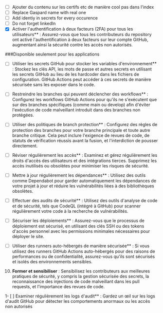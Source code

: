 - [ ] Ajouter du contenu sur les certifs etc de manière cool pas dans l'index
- [ ] Replace Gaspard name with real one
- [ ] Add identiy in secrets for every occurence 
- [ ] Do not forget linkedIn
- [x] Activer l'authentification à deux facteurs (2FA) pour tous les utilisateurs** : Assurez-vous que tous les contributeurs du repository ont activé l'authentification à deux facteurs sur leur compte GitHub, augmentant ainsi la sécurité contre les accès non autorisés.

###Disponible seulement pour les applications

- [ ] Utiliser les secrets GitHub pour stocker les variables d'environnement** : Stockez les clés API, les mots de passe et autres secrets en utilisant les secrets GitHub au lieu de les hardcoder dans les fichiers de configuration. GitHub Actions peut accéder à ces secrets de manière sécurisée sans les exposer dans le code.

- [ ] Restreindre les branches qui peuvent déclencher des workflows** : Configurez les workflows GitHub Actions pour qu'ils ne s'exécutent que sur des branches spécifiques (comme main ou develop) afin d'éviter l'exécution de code malveillant introduit dans des branches non protégées.

- [ ] Utiliser des politiques de branch protection** : Configurez des règles de protection des branches pour votre branche principale et toute autre branche critique. Cela peut inclure l'exigence de revues de code, de statuts de vérification réussis avant la fusion, et l'interdiction de pousser directement.

- [ ] Réviser régulièrement les accès** : Examinez et gérez régulièrement les droits d'accès des utilisateurs et des intégrations tierces. Supprimez les accès inutilisés ou obsolètes pour minimiser les risques de sécurité.

- [ ] Mettre à jour régulièrement les dépendances** : Utilisez des outils comme Dependabot pour garder automatiquement les dépendances de votre projet à jour et réduire les vulnérabilités liées à des bibliothèques obsolètes.

- [ ] Effectuer des audits de sécurité** : Utilisez des outils d'analyse de code et de sécurité, tels que CodeQL (intégré à GitHub) pour scanner régulièrement votre code à la recherche de vulnérabilités.

- [ ] Sécuriser les déploiements** : Assurez-vous que le processus de déploiement est sécurisé, en utilisant des clés SSH ou des tokens d'accès personnel avec les permissions minimales nécessaires pour déployer le site.

- [ ] Utiliser des runners auto-hébergés de manière sécurisée** : Si vous utilisez des runners GitHub Actions auto-hébergés pour des raisons de performances ou de confidentialité, assurez-vous qu'ils sont sécurisés et isolés des environnements sensibles.

10. **Former et sensibiliser** : Sensibilisez les contributeurs aux meilleures pratiques de sécurité, y compris la gestion sécurisée des secrets, la reconnaissance des injections de code malveillant dans les pull requests, et l'importance des revues de code.

1- [ ] Examiner régulièrement les logs d'audit** : Gardez un œil sur les logs d'audit GitHub pour détecter les comportements anormaux ou les accès non autorisés